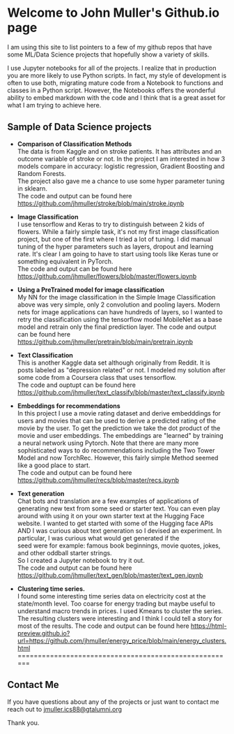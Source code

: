 # Welcome to John Muller's Github.io page

I am using this site to list pointers to a few  of my github repos
that have some ML/Data Science projects that hopefully show a variety of skills.

I use Jupyter notebooks for all of the projects.  I realize that in production
you are more likely to use Python scripts.  In fact, my style of development
is often to use both, migrating mature code
from a Notebook to functions and classes in a Python script.
However, the Notebooks offers the wonderful ability to embed
markdown with the code and I think that is a great asset for what
I am trying to achieve here.

## Sample of Data Science projects


-  **Comparison of Classification Methods**  
 The data is from Kaggle and on stroke patients.
 It has attributes and an outcome variable of stroke or not.
 In the project I am interested in how 3 models compare in accuracy:
     logistic regression, Gradient Boosting and Random Forests.  
The project also gave me a chance to use some hyper parameter tuning in sklearn.  
 The code and output can be found here  https://github.com/jhmuller/stroke/blob/main/stroke.ipynb

-  **Image Classification**   
 I use tensorflow and Keras to try to distinguish between 2 kids of flowers.
 While a fairly simple task, it's not my first image
 classification project,  but one of the first where I tried a lot of tuning.
 I did manual tuning of the hyper parameters such as layers, dropout and learning rate.
It's clear I am going to have to start using tools like Keras tune or
something equivalent in PyTorch.   
The code and output can be found here 
  https://github.com/jhmuller/flowers/blob/master/flowers.ipynb

-  **Using a PreTrained model for image classification**  
My NN for the image classification in the Simple Image Classification above
was very simple,  only 2 convolution and pooling layers.
Modern nets for image applications can have hundreds of layers,
so I wanted to retry the classification using the tensorflow
model MobileNet as a base model and retrain only the final
prediction layer. 
The code and output can be found here 
  https://github.com/jhmuller/pretrain/blob/main/pretrain.ipynb


-  **Text Classification**  
This is another Kaggle data set although originally from Reddit.
It is posts labeled as "depression related" or not.
I modeled my solution after some code from a Coursera class that uses tensorflow.  
The code and ouptupt can be found here 
  https://github.com/jhmuller/text_classify/blob/master/text_classify.ipynb

-  **Embeddings for recommendations**  
In this project I use a movie rating dataset and derive embedddings
 for users and movies that can be used to derive a predicted
 rating of the movie by the user.  To get the prediction we take
 the dot product of the movie and user embeddings.
 The embeddings are "learned" by training a neural network using Pytorch.
 Note that there are many more sophisticated ways to do recommendations including
   the Two Tower Model and now TorchRec.  However, this fairly simple Method
   seemed like a good place to start.  
The code and output can be found here   https://github.com/jhmuller/recs/blob/master/recs.ipynb

-  **Text generation**  
Chat bots and translation are a few examples of applications
of generating new text from some seed or starter text.
You can even play around with using it on your own starter
text at the Hugging Face website.
I wanted to get started with some of the Hugging face APIs AND I was
curious about text generation so I devised an experiment.
In particular, I was curious what would get generated if the   
seed were for example: famous book beginnings, movie quotes, jokes,
and other oddball starter strings.  
So I created a Jupyter notebook to try it out.  
The code and output can be found here https://github.com/jhmuller/text_gen/blob/master/text_gen.ipynb


-  **Clustering time series.**  
I found some interesting time series data on electricity cost
at the state/month level.  Too coarse for energy trading
but maybe useful to understand macro trends in prices.
I used Kmeans to cluster the series.  The resulting
clusters were interesting and I think I could tell a story
for most of the results.
The code and output can be found here
https://html-preview.github.io?url=https://github.com/jhmuller/energy_price/blob/main/energy_clusters.html   
======================================================

## Contact Me
If you have questions about any of the projects or just want to contact me  
reach out to jmuller.ics88@gtalumni.org

Thank you.

